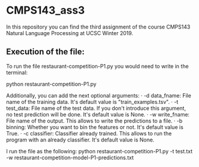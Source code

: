 # CMPS143_ass3

In this repository you can find the third assignment of the course CMPS143 Natural Language Processing at UCSC Winter 2019.

## Execution of the file:
To run the file restaurant-competition-P1.py you would need to write in the terminal:

python restaurant-competition-P1.py

Additionally, you can add the next optional arguments:
· -d data_fname: File name of the training data. It's default value is "train_examples.tsv".
· -t test_data: File name of the test data. If you don't introduce this argument,
    no test prediction will be done. It's default value is None.
· -w write_fname: File name of the output. This allows to write the predictions to a file.
· -b binning: Whether you want to bin the features or not. It's default value is True.
· -c classifier: Classifier already trained. This allows to run the program with an already
    classifier. It's default value is None.

I run the file as the following:
python restaurant-competition-P1.py -t test.txt -w restaurant-competition-model-P1-predictions.txt
